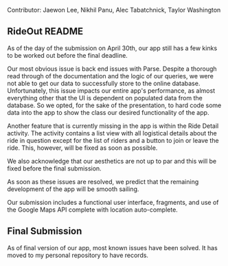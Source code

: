 Contributor: Jaewon Lee, Nikhil Panu, Alec Tabatchnick, Taylor Washington 

## RideOut README

As of the day of the submission on April 30th, our app still has a few kinks to be worked out before the final deadline.

Our most obvious issue is back end issues with Parse. Despite a thorough read through of the documentation and the logic of our queries, we were not able to get our data to successfully store to the online database. Unfortunately, this issue impacts our entire app's performance, as almost everything other that the UI is dependent on populated data from the database. So we opted, for the sake of the presentation, to hard code some data into the app to show the class our desired functionality of the app.

Another feature that is currently missing in the app is within the Ride Detail activity. The activity contains a list view with all logistical details about the ride in question except for the list of riders and a button to join or leave the ride. This, however, will be fixed as soon as possible.

We also acknowledge that our aesthetics are not up to par and this will be fixed before the final submission.

As soon as these issues are resolved, we predict that the remaining development of the app will be smooth sailing.

Our submission includes a functional user interface, fragments, and use of the Google Maps API complete with location auto-complete.

## Final Submission
As of final version of our app, most known issues have been solved. It has moved to my personal repository to have records.
